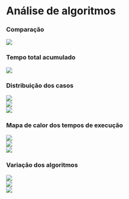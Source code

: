 
# Análise de algoritmos 

### Comparação
<div>
    <img src="graficos/comparacao.png"/>
</div>

### Tempo total acumulado
<div>
    <img src="graficos/acumulado.png"/>
</div>

### Distribuição dos casos
<div>
    <img src="graficos/dist_normal.png"/>
</div>
<div>
    <img src="graficos/dist_random.png"/>
</div>
<div>
    <img src="graficos/dist_reverse.png"/>
</div>

### Mapa de calor dos tempos de execução
<div>
    <img src="graficos/mapa_normal.png"/>
</div>
<div>
    <img src="graficos/mapa_random.png"/>
</div>
<div>
    <img src="graficos/mapa_reverse.png"/>
</div>

### Variação dos algoritmos
<div>
    <img src="graficos/variacao_normal.png"/>
</div>
<div>
    <img src="graficos/variacao_reverse.png"/>
</div>
<div>
    <img src="graficos/variacao_random.png"/>
</div>